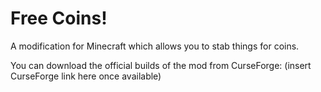 # Free Coins!
A modification for Minecraft which allows you to stab things for coins.

You can download the official builds of the mod from CurseForge:
(insert CurseForge link here once available)
